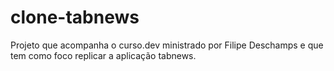 # clone-tabnews
Projeto que acompanha o curso.dev ministrado por Filipe Deschamps e que tem como foco replicar a aplicação tabnews.
